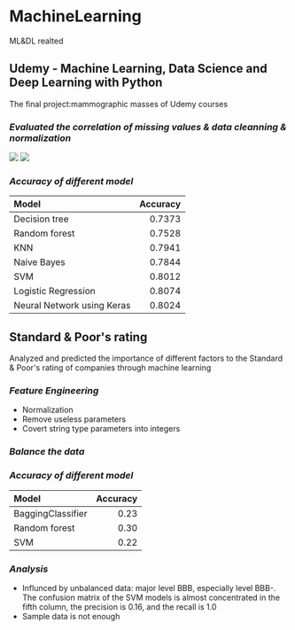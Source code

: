 # MachineLearning
 ML&DL realted

## Udemy - Machine Learning, Data Science and Deep Learning with Python
 The final project:mammographic masses of Udemy courses

### *Evaluated the correlation of missing values & data cleanning & normalization*
<img src="https://github.com/TinaCXu/MachineLearning/tree/master/readme_pics/corre.png" />
<img src="https://github.com/TinaCXu/MachineLearning/tree/master/readme_pics/clean_af.png" />

### *Accuracy of different model*
| **Model**                  | **Accuracy**|
| :--------------------------| ----------: |
| Decision tree              | 0.7373 |
| Random forest              | 0.7528 |
| KNN                        | 0.7941 |
| Naive Bayes                | 0.7844 |
| SVM                        | 0.8012 |
| Logistic Regression        | 0.8074 |
| Neural Network using Keras | 0.8024 |

## Standard & Poor's rating
 Analyzed and predicted the importance of different factors to the Standard & Poor's rating of companies through machine learning

### *Feature Engineering*
 * Normalization
 * Remove useless parameters
 * Covert string type parameters into integers

### *Balance the data*

### *Accuracy of different model*
| **Model**                  | **Accuracy**|
| :--------------------------| ----------: |
| BaggingClassifier          | 0.23 |
| Random forest              | 0.30 |
| SVM                        | 0.22 |

### *Analysis*
 * Influnced by unbalanced data: major level BBB, especially level BBB-. The confusion matrix of the SVM models is almost concentrated in the fifth column, the precision is 0.16, and the recall is 1.0
 * Sample data is not enough
